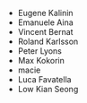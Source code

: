 -  Eugene Kalinin 
-  Emanuele Aina 
-  Vincent Bernat 
-  Roland Karlsson 
-  Peter Lyons 
-  Max Kokorin 
-  macie 
-  Luca Favatella 
-  Low Kian Seong 
